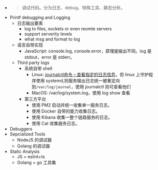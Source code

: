 - > 调试代码。分为日志、debug、特殊工具、静态分析。
- Printf debugging and Logging
	- 日志输出要素
		- log to files, sockets or even reomte servers
		- support serverity levels
		- what msg and format to log
	- 语言自带实现
		- JavaScript: console.log, console.error，原理是输出不同。log 是 stdout，error 是 stderr。
	- Third party logs
		- 系统自带 shell
			- Linux: [journalctl命令 – 查看指定的日志信息](https://www.linuxcool.com/journalctl#:~:text=journalctl%E5%91%BD%E4%BB%A4%E6%9D%A5%E8%87%AA%E4%BA%8E%E8%8B%B1%E6%96%87,%E5%85%A8%E9%83%A8%E7%9A%84%E6%97%A5%E5%BF%97%E4%BF%A1%E6%81%AF%E4%BA%86%E3%80%82)，但 linux 上守护程序使用 systemd,则服务输出日志统一被重定向到`/var/log/journal`，使用 journalctl 则可查看他们
			- MacOS: /var/log/system.log，使用 log show 查看
		- 第三方平台
			- 使用 PM2 启动并统一收集单一服务日志。
			- 使用 Docker 自带的能力收集日志。
			- 使用 Kibana 收集一整个链路服务的日志。
			- 使用 Cat 收集服务日志。
- Debuggers
- Sepcialized Tools
	- NodeJS 的调试器
	- Golang 的调试器
- Static Analysis
	- JS = eslint+ts
	- Golang = go 工具集